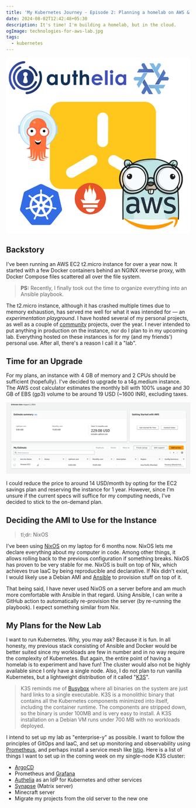```yaml
---
title: 'My Kubernetes Journey - Episode 2: Planning a homelab on AWS & K3S'
date: 2024-08-02T12:42:48+05:30
description: It's time! I'm building a homelab, but in the cloud.
ogImage: technologies-for-aws-lab.jpg
tags:
  - kubernetes
---
```


![Lab technologies](technologies-for-aws-lab.jpg)

## Backstory

I've been running an AWS EC2 t2.micro instance for over a year now. It
started with a few Docker containers behind an NGINX reverse proxy, with
Docker Compose files scattered all over the file system.

> **PS:** Recently, I finally took out the time to organize everything
> into an Ansible playbook.

The t2.micro instance, although it has crashed multiple times due to
memory exhaustion, has served me well for what it was intended for — an
_experimentation playground_. I have hosted several of my personal
projects, as well as a couple of
[community](https://awesome-selfhosted.net) projects, over the year. I
never intended to put anything in production on the instance, nor do I
plan to in my upcoming lab. Everything hosted on these instances is for
my (and my friends') personal use. After all, there's a reason I call it
a "lab".

## Time for an Upgrade

For my plans, an instance with 4 GB of memory and 2 CPUs should be
sufficient (hopefully). I've decided to upgrade to a t4g.medium
instance. The AWS cost calculator estimates the monthly bill with 100%
usage and 30 GB of EBS (gp3) volume to be around 19 USD (~1600 INR),
excluding taxes.

![AWS cost estimation](homelab-aws-cost-estimation.png)

I could reduce the price to around 14 USD/month by opting for the EC2
savings plan and reserving the instance for 1 year. However, since I'm
unsure if the current specs will suffice for my computing needs, I've
decided to stick to the on-demand plan.

## Deciding the AMI to Use for the Instance

> tl;dr: NixOS

I've been using [NixOS](https://nixos.org) on my laptop for 6 months
now. NixOS lets me declare everything about my computer in code. Among
other things, it allows rolling back to the previous configuration if
something breaks. NixOS has proven to be very stable for me. NixOS is
built on top of Nix, which achieves true IaaC by being reproducible and
declarative. If Nix didn't exist, I would likely use a Debian AMI and
[Ansible](https://ansible.com) to provision stuff on top of it.

That being said, I have never used NixOS on a server before and am much
more comfortable with Ansible in that regard. Using Ansible, I can write
a GitHub action to automatically re-provision the server (by re-running
the playbook). I expect something similar from Nix.

## My Plans for the New Lab

I want to run Kubernetes. Why, you may ask? Because it is fun. In all
honesty, my previous stack consisting of Ansible and Docker would be
better suited since my workloads are few in number and in no way require
the complexity of Kubernetes. But again, the entire point of having a
homelab is to experiment and have fun! The cluster would also not be
highly available since I only have a single node. Also, I do not plan to
run vanilla Kubernetes, but a lightweight distribution of it called
"[K3S](https://k3s.io)".

> K3S reminds me of [Busybox](https://busybox.net) where all binaries on
> the system are just hard links to a single executable. K3S is a
> monolithic binary that contains all the Kubernetes components
> minimized into itself, including the container runtime. The components
> are stripped down, so the binary is under 100MB and is very easy to
> install. A K3S installation on a Debian VM runs under 700 MB with no
> workloads deployed.

I intend to set up my lab as "enterprise-y" as possible. I want to
follow the principles of GitOps and IaaC, and set up monitoring and
observability using [Prometheus](https://prometheus.io), and perhaps
install a service mesh like [Istio](https://istio.io). Here is a list of things I want to
set up in the coming week on my single-node K3S cluster:

- [ArgoCD](https://argo-cd.readthedocs.io/en/stable/)
- Prometheus and [Grafana](https://grafana.com)
- [Authelia](https://www.authelia.com) as an IdP for Kubernetes and other services
- [Synapse](https://element-hq.github.io/synapse/latest/) (Matrix server)
- Minecraft server
- Migrate my projects from the old server to the new one
